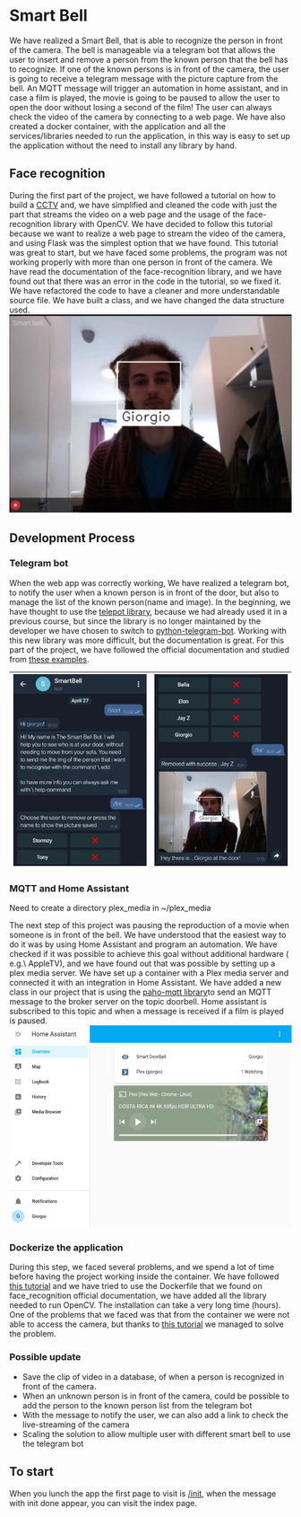 # Smart Bell
We have realized a Smart Bell, that is able to recognize the person in front of the camera.
The bell is manageable via a telegram bot that allows the user to insert and remove a person from the known person that the bell has to recognize.
If one of the known persons is in front of the camera, the user is going to receive a telegram message with the picture capture from the bell.
An MQTT message will trigger an automation in home assistant, and in case a film is played, the movie is going to be paused to allow the user to open the door without losing a second of the film!
The user can always check the video of the camera by connecting to a web page.
We have also created a docker container, with the application and all the services/libraries needed to run the application, in this way is easy to set up the application without the need to install any library by hand.




## Face recognition
During the first part of the project, we have followed a tutorial on how to build a [CCTV](https://smartbuilds.io/smart-cctv-camera-flask-video-streaming-opencv-raspberry-pi/) and, we have simplified and cleaned the code with just the part that streams the video on a web page and the usage of the face-recognition library with OpenCV.
We have decided to follow this tutorial because we want to realize a web page to stream the video of the camera, and using Flask was the simplest option that we have found.
This tutorial was great to start, but we have faced some problems, the program was not working properly with more than one person in front of the camera.
We have read the documentation of the face-recognition library, and we have found out that there was an error in the code in the tutorial, so we fixed it.
We have refactored the code to have a cleaner and more understandable source file.
We have built a class, and we have changed the data structure used.
![Flask app](img/readme/faceRecognition.png)

## Development Process

### Telegram bot
When the web app was correctly working, We have realized a telegram bot, to notify the user when a known person is in front of the door, but also to manage the list of the known person(name and image).
In the beginning, we have thought to use  the [telepot library](https://telepot.readthedocs.io/en/latest/), because we had already used it in a previous course, but since the library is no longer maintained by the developer we have chosen to switch to [python-telegram-bot](https://python-telegram-bot.readthedocs.io/en/stable/).
Working with this new library was more difficult, but the documentation is great.
For this part of the project, we have followed the official documentation and studied from [these examples](https://github.com/python-telegram-bot/python-telegram-bot/tree/master/examples).

| ![Telegram bot](img/readme/telegramBot_1.jpg) | ![Telegram bot](img/readme/telegramBot_2.jpg)  |
|---|---|





### MQTT and Home Assistant

Need to create a directory plex_media in ~/plex_media


The next step of this project was pausing the reproduction of a movie when someone is in front of the bell.
We have understood that the easiest way to do it was by using Home Assistant and program an automation.
We have checked if it was possible to achieve this goal without additional hardware ( e.g.\ AppleTV), and we have found out that was possible by setting up a plex media server.
We have set up a container with a Plex media server and connected it with an integration in Home Assistant.
We have added a new class in our project that is using the [paho-mqtt library](https://pypi.org/project/paho-mqtt/)to send an MQTT message to the broker server on the topic doorbell.
Home assistant is subscribed to this topic and when a message is received if a film is played is paused.
![Home Assistant](img/readme/home_assistant.png)
### Dockerize the application
During this step, we faced several problems, and we spend a lot of time before having the project working inside the container.
We have followed [this tutorial](https://docs.docker.com/language/python/build-images/) and we have tried to use the Dockerfile that we found on face\_recognition official documentation, we have added all the library needed to run OpenCV.
The installation can take a very long time (hours).
One of the problems that we faced was that from the container we were not able to access the camera, but thanks to [this tutorial](https://medium.com/swlh/how-to-access-the-raspberry-pi-camera-inside-docker-and-opencv-5fa25e092d91) we managed to solve the problem.
### Possible update
* Save the clip of video in a database, of when a person is recognized in front of the camera.
* When an unknown person is in front of the camera, could be possible to add the person
to the known person list from the telegram bot
*  With the message to notify the user, we can also add a link to check the live-streaming
of the camera
* Scaling the solution to allow multiple user with different smart bell to use the telegram
bot
  
## To start

When you lunch the app the first page to visit is [/init](localhost:5000/init), when the message with init done appear, you can visit the index page. 